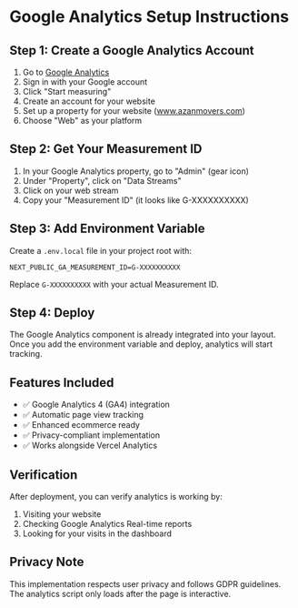 # Google Analytics Setup Instructions

## Step 1: Create a Google Analytics Account

1. Go to [Google Analytics](https://analytics.google.com/)
2. Sign in with your Google account
3. Click "Start measuring"
4. Create an account for your website
5. Set up a property for your website (www.azanmovers.com)
6. Choose "Web" as your platform

## Step 2: Get Your Measurement ID

1. In your Google Analytics property, go to "Admin" (gear icon)
2. Under "Property", click on "Data Streams"
3. Click on your web stream
4. Copy your "Measurement ID" (it looks like G-XXXXXXXXXX)

## Step 3: Add Environment Variable

Create a `.env.local` file in your project root with:

```
NEXT_PUBLIC_GA_MEASUREMENT_ID=G-XXXXXXXXXX
```

Replace `G-XXXXXXXXXX` with your actual Measurement ID.

## Step 4: Deploy

The Google Analytics component is already integrated into your layout. Once you add the environment variable and deploy, analytics will start tracking.

## Features Included

- ✅ Google Analytics 4 (GA4) integration
- ✅ Automatic page view tracking
- ✅ Enhanced ecommerce ready
- ✅ Privacy-compliant implementation
- ✅ Works alongside Vercel Analytics

## Verification

After deployment, you can verify analytics is working by:
1. Visiting your website
2. Checking Google Analytics Real-time reports
3. Looking for your visits in the dashboard

## Privacy Note

This implementation respects user privacy and follows GDPR guidelines. The analytics script only loads after the page is interactive.
